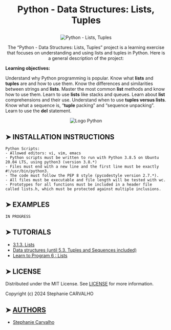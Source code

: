 # <p align="center">Python - Data Structures: Lists, Tuples</p>

<p align="center">
<img src="https://cdn.discordapp.com/attachments/1212359396739252225/1239510157315018753/PYTHON_DATA_STRUCTURES_Lists_et_Tuples.jpg?ex=66432f4a&is=6641ddca&hm=7fe52bf0a22d9c7cb268c39ca9c285375c210f0d89fc519743816d2affb39dd1&"  alt="Python - Lists, Tuples"/> </p>

<p align="center">
The “Python - Data Structures: Lists, Tuples” project is a learning exercise that focuses on understanding and using lists and tuples in Python. Here is a general description of the project:

**Learning objectives:**

Understand why Python programming is popular.
Know what **lists** and **tuples** are and how to use them.
Know the differences and similarities between strings and **lists**.
Master the most common **list** methods and know how to use them.
Learn to use **lists** like stacks and queues.
Learn about **list** comprehensions and their use.
Understand when to use **tuples versus lists**.
Know what a sequence is, “**tuple** packing” and “sequence unpacking”.
Learn to use the **del** statement.
</p>
<p align="center">

<p align="center">
<img src="https://cdn-images.threadless.com/threadless-media/artist_shops/shops/realpython/profile/logo-1613591159-afae41b42c1708f4675432b0af9e0f8e.png?v=3&d=eyJvcHMiOiBbWyJyZXNpemUiLCBbMzUwXSwge31dXSwgImZvcmNlIjogZmFsc2UsICJvbmx5X21ldGEiOiBmYWxzZX0=" alt="Logo Python"/>
</p>

## ➤ INSTALLATION INSTRUCTIONS

```
Python Scripts:
- Allowed editors: vi, vim, emacs
- Python scripts must be written to run with Python 3.8.5 on Ubuntu 20.04 LTS, using python3 (version 3.8.*)
- Files must end with a new line and the first line must be exactly #!/usr/bin/python3.
- The code must follow the PEP 8 style (pycodestyle version 2.7.*).
- All files must be executable and file length will be tested with wc.
- Prototypes for all functions must be included in a header file called lists.h, which must be protected against multiple inclusions.

```

## ➤ EXAMPLES
```
IN PROGRESS
```

## ➤ TUTORIALS

- [3.1.3. Lists](https://docs.python.org/3/tutorial/introduction.html#lists)
- [Data structures (until 5.3. Tuples and Sequences included)](https://docs.python.org/3/tutorial/datastructures.html)
- [Learn to Program 6 : Lists](https://www.youtube.com/watch?v=A1HUzrvS-Pw&ab_channel=DerekBanas)

## ➤ LICENSE

Distributed under the MIT License. See [LICENSE](https://github.com/Stefani-web/holbertonschool-higher_level_programming/blob/main/python-data_structures/LICENSE) for more information.

Copyright (c) 2024 Stephanie CARVALHO

## ➤ [AUTHORS](https://github.com/Stefani-web/holbertonschool-higher_level_programming/blob/main/python-data_structures/AUTHORS)

* [Stephanie Carvalho](https://github.com/Stefani-web)
